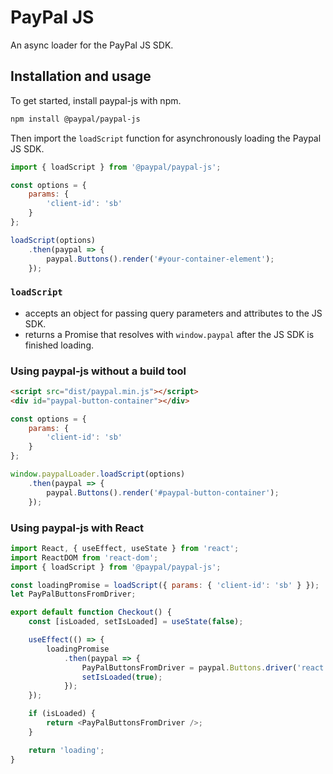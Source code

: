 # PayPal JS

An async loader for the PayPal JS SDK.


## Installation and usage

To get started, install paypal-js with npm.

```sh
npm install @paypal/paypal-js
```

Then import the `loadScript` function for asynchronously loading the Paypal JS SDK.

```js
import { loadScript } from '@paypal/paypal-js';

const options = {
    params: {
        'client-id': 'sb'
    }
};

loadScript(options)
    .then(paypal => {
        paypal.Buttons().render('#your-container-element');
    });
```

### `loadScript`

- accepts an object for passing query parameters and attributes to the JS SDK.
- returns a Promise that resolves with `window.paypal` after the JS SDK is finished loading.


### Using paypal-js without a build tool

```html
<script src="dist/paypal.min.js"></script>
<div id="paypal-button-container"></div>
```

```js
const options = {
    params: {
        'client-id': 'sb'
    }
};

window.paypalLoader.loadScript(options)
    .then(paypal => {
        paypal.Buttons().render('#paypal-button-container');
    });
```


### Using paypal-js with React

```js
import React, { useEffect, useState } from 'react';
import ReactDOM from 'react-dom';
import { loadScript } from '@paypal/paypal-js';

const loadingPromise = loadScript({ params: { 'client-id': 'sb' } });
let PayPalButtonsFromDriver;

export default function Checkout() {
    const [isLoaded, setIsLoaded] = useState(false);

    useEffect(() => {
        loadingPromise
            .then(paypal => {
                PayPalButtonsFromDriver = paypal.Buttons.driver('react', { React, ReactDOM });
                setIsLoaded(true);
            });
    });

    if (isLoaded) {
        return <PayPalButtonsFromDriver />;
    }

    return 'loading';
}
```
